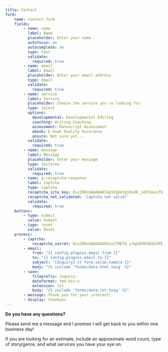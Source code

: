 ```yaml
---
title: Contact
form:
    name: contact-form
    fields:
        - name: name
          label: Name
          placeholder: Enter your name
          autofocus: on
          autocomplete: on
          type: text
          validate:
            required: true
        - name: email
          label: Email
          placeholder: Enter your email address
          type: email
          validate:
            required: true
        - name: service
          label: Service
          placeholder: Choose the service you're looking for
          type: select
          options:
            developmental: Developmental Editing
            coaching: Writing Coaching
            assessment: Manuscript Assessment
            ebook: E-book Quality Assurance
            unsure: Not sure yet...
          validate:
            required: true
        - name: message
          label: Message
          placeholder: Enter your message
          type: textarea
          validate:
            required: true
        - name: g-recaptcha-response
          label: Captcha
          type: captcha
          recaptcha_site_key: 6Le2RRsUAAAAAKI4p5Fgbm3gj8vdB_jvKYGeeifO
          recaptcha_not_validated: 'Captcha not valid!'
          validate:
            required: true
    buttons:
        - type: submit
          value: Submit
        - type: reset
          value: Reset
    process:
        - captcha:
            recaptcha_secret: 6Le2RRsUAAAAAGEXzoCTMEYQ_y3qGdFNf66d15PE
        - email:
            from: "{{ config.plugins.email.from }}"
            to: "{{ config.plugins.email.to }}"
            subject: "[Inquiry] {{ form.value.name|e }}"
            body: "{% include 'forms/data.html.twig' %}"
        - save:
            fileprefix: inquiry-
            dateformat: Ymd-His-u
            extension: txt
            body: "{% include 'forms/data.txt.twig' %}"
        - message: Thank you for your interest!
        - display: thankyou
---
```


**Do you have any questions?**

Please send me a message and I promise I will get back to you within one business day!

If you are looking for an estimate, include an approximate word count, type of story/genre, and what services you have your eye on.